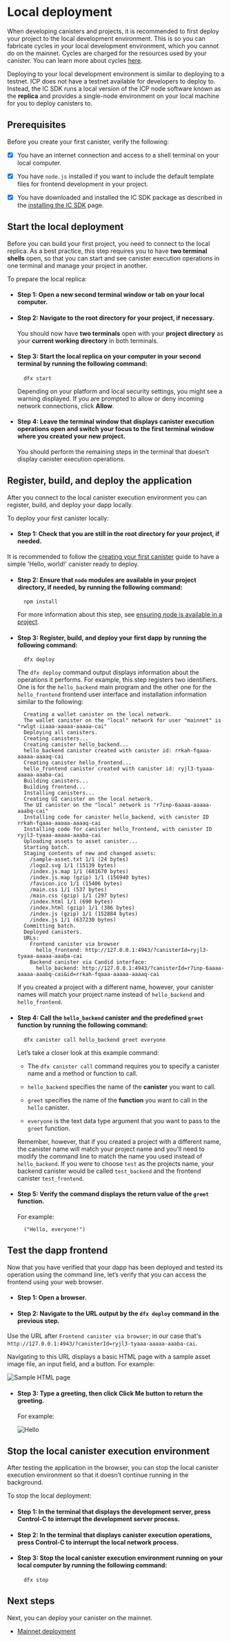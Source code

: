 
# Local deployment

When developing canisters and projects, it is recommended to first deploy your project to the local development environment. This is so you can fabricate cycles in your local development environment, which you cannot do on the mainnet. Cycles are charged for the resources used by your canister. You can learn more about cycles [here](/docs/developer-docs/gas-cost.md).

Deploying to your local development environment is similar to deploying to a testnet. ICP does not have a testnet available for developers to deploy to. Instead, the IC SDK runs a local version of the ICP node software known as the **replica** and provides a single-node environment on your local machine for you to deploy canisters to. 

## Prerequisites

Before you create your first canister, verify the following:

-   [x] You have an internet connection and access to a shell terminal on your local computer.

-   [x] You have `node.js` installed if you want to include the default template files for frontend development in your project.

-   [x] You have downloaded and installed the IC SDK package as described in the [installing the IC SDK](../setup/install/index.mdx) page.

## Start the local deployment

Before you can build your first project, you need to connect to the local replica. As a best practice, this step requires you to have **two terminal shells** open, so that you can start and see canister execution operations in one terminal and manage your project in another.

To prepare the local replica:

- #### Step 1:  Open a new second terminal window or tab on your local computer.

- #### Step 2:  Navigate to the root directory for your project, if necessary.

    You should now have **two terminals** open with your **project directory** as your **current working directory** in both terminals.

- #### Step 3:  Start the local replica on your computer in your second terminal by running the following command:

        dfx start

    Depending on your platform and local security settings, you might see a warning displayed. If you are prompted to allow or deny incoming network connections, click **Allow**.

- #### Step 4:  Leave the terminal window that displays canister execution operations open and switch your focus to the first terminal window where you created your new project.

    You should perform the remaining steps in the terminal that doesn’t display canister execution operations.

## Register, build, and deploy the application

After you connect to the local canister execution environment you can register, build, and deploy your dapp locally.

To deploy your first canister locally:

- #### Step 1:  Check that you are still in the root directory for your project, if needed.

It is recommended to follow the [creating your first canister](./first-canister) guide to have a simple 'Hello, world!' canister ready to deploy. 

- #### Step 2:  Ensure that `node` modules are available in your project directory, if needed, by running the following command:

        npm install

    For more information about this step, see [ensuring node is available in a project](/developer-docs/frontend/index.md#troubleshoot-node).

- #### Step 3:  Register, build, and deploy your first dapp by running the following command:

        dfx deploy

    The `dfx deploy` command output displays information about the operations it performs. For example, this step registers two identifiers. One is for the `hello_backend` main program and the other one for the `hello_frontend` frontend user interface and installation information similar to the following:

        Creating a wallet canister on the local network.
        The wallet canister on the "local" network for user "mainnet" is "rwlgt-iiaaa-aaaaa-aaaaa-cai"
        Deploying all canisters.
        Creating canisters...
        Creating canister hello_backend...
        hello_backend canister created with canister id: rrkah-fqaaa-aaaaa-aaaaq-cai
        Creating canister hello_frontend...
        hello_frontend canister created with canister id: ryjl3-tyaaa-aaaaa-aaaba-cai
        Building canisters...
        Building frontend...
        Installing canisters...
        Creating UI canister on the local network.
        The UI canister on the "local" network is "r7inp-6aaaa-aaaaa-aaabq-cai"
        Installing code for canister hello_backend, with canister ID rrkah-fqaaa-aaaaa-aaaaq-cai
        Installing code for canister hello_frontend, with canister ID ryjl3-tyaaa-aaaaa-aaaba-cai
        Uploading assets to asset canister...
        Starting batch.
        Staging contents of new and changed assets:
          /sample-asset.txt 1/1 (24 bytes)
          /logo2.svg 1/1 (15139 bytes)
          /index.js.map 1/1 (681670 bytes)
          /index.js.map (gzip) 1/1 (156940 bytes)
          /favicon.ico 1/1 (15406 bytes)
          /main.css 1/1 (537 bytes)
          /main.css (gzip) 1/1 (297 bytes)
          /index.html 1/1 (690 bytes)
          /index.html (gzip) 1/1 (386 bytes)
          /index.js (gzip) 1/1 (152884 bytes)
          /index.js 1/1 (637230 bytes)
        Committing batch.
        Deployed canisters.
        URLs:
          Frontend canister via browser
            hello_frontend: http://127.0.0.1:4943/?canisterId=ryjl3-tyaaa-aaaaa-aaaba-cai
          Backend canister via Candid interface:
            hello_backend: http://127.0.0.1:4943/?canisterId=r7inp-6aaaa-aaaaa-aaabq-cai&id=rrkah-fqaaa-aaaaa-aaaaq-cai

    If you created a project with a different name, however, your canister names will match your project name instead of `hello_backend` and `hello_frontend`.

- #### Step 4:  Call the `hello_backend` canister and the predefined `greet` function by running the following command:

        dfx canister call hello_backend greet everyone

    Let’s take a closer look at this example command:

    -   The `dfx canister call` command requires you to specify a canister name and a method or function to call.

    -   `hello_backend` specifies the name of the **canister** you want to call.

    -   `greet` specifies the name of the **function** you want to call in the `hello` canister.

    -   `everyone` is the text data type argument that you want to pass to the `greet` function.

    Remember, however, that if you created a project with a different name, the canister name will match your project name and you’ll need to modify the command line to match the name you used instead of `hello_backend`. If you were to choose `test` as the projects name, your backend canister would be called `test_backend` and the frontend canister `test_frontend`.

- #### Step 5:  Verify the command displays the return value of the `greet` function.

    For example:

        ("Hello, everyone!")

## Test the dapp frontend

Now that you have verified that your dapp has been deployed and tested its operation using the command line, let’s verify that you can access the frontend using your web browser.

- #### Step 1:  Open a browser.

- #### Step 2:  Navigate to the URL output by the `dfx deploy` command in the previous step. 

Use the URL after `Frontend canister via browser`; in our case that's `http://127.0.0.1:4943/?canisterId=ryjl3-tyaaa-aaaaa-aaaba-cai`.

Navigating to this URL displays a basic HTML page with a sample asset image file, an input field, and a button. For example:

![Sample HTML page](_attachments/frontend-prompt.png)

- #### Step 3:  Type a greeting, then click **Click Me** button to return the greeting.

    For example:

    ![Hello](_attachments/frontend-result.png)

## Stop the local canister execution environment

After testing the application in the browser, you can stop the local canister execution environment so that it doesn’t continue running in the background.

To stop the local deployment:

- #### Step 1:  In the terminal that displays the development server, press Control-C to interrupt the development server process.

- #### Step 2:  In the terminal that displays canister execution operations, press Control-C to interrupt the local network process.

- #### Step 3:  Stop the local canister execution environment running on your local computer by running the following command:

        dfx stop

## Next steps

Next, you can deploy your canister on the mainnet.

- [Mainnet deployment](deploy-mainnet.md)


